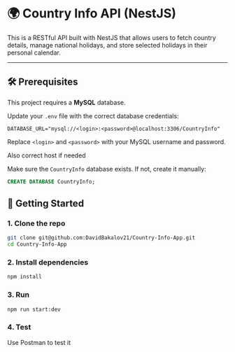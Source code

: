 # 🌍 Country Info API (NestJS)

This is a RESTful API built with NestJS that allows users to fetch country details, manage national holidays, and store selected holidays in their personal calendar.

---

## 🛠️ Prerequisites

This project requires a **MySQL** database.

Update your `.env` file with the correct database credentials:

```env
DATABASE_URL="mysql://<login>:<password>@localhost:3306/CountryInfo"
```

Replace `<login>` and `<password>` with your MySQL username and password.

Also correct host if needed

Make sure the `CountryInfo` database exists. If not, create it manually:

```sql
CREATE DATABASE CountryInfo;
```

## 🚀 Getting Started

### 1. Clone the repo

```bash
git clone git@github.com:DavidBakalov21/Country-Info-App.git
cd Country-Info-App
```

### 2. Install dependencies

```bash
npm install
```

### 3. Run

```bash
npm run start:dev
```

### 4. Test

Use Postman to test it
